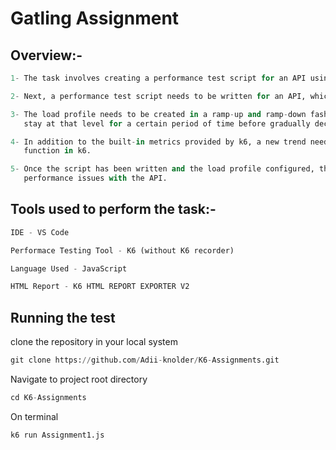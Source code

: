 # Gatling Assignment

## Overview:-

```python
1- The task involves creating a performance test script for an API using k6, a load testing tool. The first step is to install and configure k6 on a local machine. 

2- Next, a performance test script needs to be written for an API, which can be any available dummy API i.e https://reqres.in/api/users.

3- The load profile needs to be created in a ramp-up and ramp-down fashion. This means that the number of virtual users will gradually increase to a maximum, then 
   stay at that level for a certain period of time before gradually decreasing back to zero.

4- In addition to the built-in metrics provided by k6, a new trend needs to be created that logs some sort of statistics. This can be accomplished using the `Trend` 
   function in k6.

5- Once the script has been written and the load profile configured, the script can be run using the `k6 run` command, and the results can be analyzed to identify any 
   performance issues with the API.
```

## Tools used to perform the task:-

```python
IDE - VS Code

Performace Testing Tool - K6 (without K6 recorder)

Language Used - JavaScript

HTML Report - K6 HTML REPORT EXPORTER V2
```

## Running the test

clone the repository in your local system
```python
git clone https://github.com/Adii-knolder/K6-Assignments.git
```

Navigate to project root directory
```python
cd K6-Assignments
```

On terminal
```python
k6 run Assignment1.js
```
